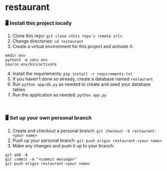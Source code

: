 # restaurant

### 🖥 Install this project locally
1. Clone this repo: `git clone <this repo's remote url>`
2. Change directories: `cd restaurant`
3. Create a virtual environment for this project and activate it:
```
mkdir env
python3 -m venv env
source env/bin/activate
```
4. Install the requirements: `pip install -r requirements.txt`
5. If you haven't done so already, create a database named `restaurant`
6. Run `python app/db.py` as needed to create and seed your database tables
7. Run the application as needed: `python app.py`
<br>

### 🖥 Set up your own personal branch
1. Create and checkout a personal branch: `git checkout -b restaurant-<your name>`
2. Push up your personal branch: `git push origin restaurant-<your name>`
3. Make any changes and push it up to your branch:
```
git add -A
git commit -m "<commit message>"
git push origin restaurant-<your name>

